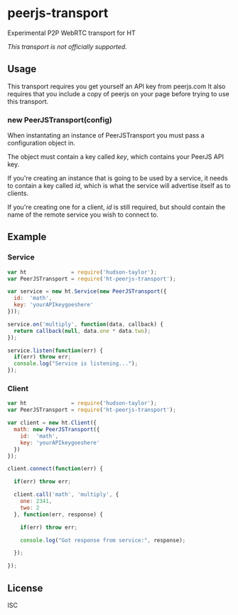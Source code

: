 # peerjs-transport
Experimental P2P WebRTC transport for HT

*This transport is not officially supported.*

## Usage

This transport requires you get yourself an API key from peerjs.com
It also requires that you include a copy of peerjs on your page before trying to use this transport.

### new PeerJSTransport(config)

When instantating an instance of PeerJSTransport you must pass a configuration object in.

The object must contain a key called *key*, which contains your PeerJS API key.

If you're creating an instance that is going to be used by a service, it needs to contain a key called *id*, which is what the service will advertise itself as to clients.

If you're creating one for a client, *id* is still required, but should contain the name of the remote service you wish to connect to.

## Example

### Service

```js
var ht              = require('hudson-taylor');
var PeerJSTransport = require('ht-peerjs-transport');

var service = new ht.Service(new PeerJSTransport({
  id:  'math',
  key: 'yourAPIkeygoeshere'
}));

service.on('multiply', function(data, callback) {
  return callback(null, data.one * data.two);
});

service.listen(function(err) {
  if(err) throw err;
  console.log("Service is listening...");
});
```

### Client

```js
var ht              = require('hudson-taylor');
var PeerJSTransport = require('ht-peerjs-transport');

var client = new ht.Client({
  math: new PeerJSTransport({
    id:  'math',
    key: 'yourAPIkeygoeshere'
  })
});

client.connect(function(err) {

  if(err) throw err;

  client.call('math', 'multiply', {
    one: 2341,
    two: 2
  }, function(err, response) {

    if(err) throw err;

    console.log("Got response from service:", response);

  });

});
```

## License

ISC